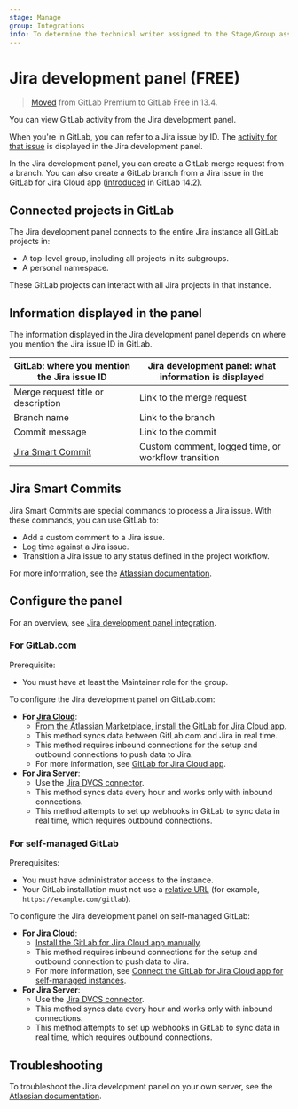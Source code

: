 ```yaml
---
stage: Manage
group: Integrations
info: To determine the technical writer assigned to the Stage/Group associated with this page, see https://about.gitlab.com/handbook/product/ux/technical-writing/#assignments
---
```


# Jira development panel **(FREE)**

> [Moved](https://gitlab.com/gitlab-org/gitlab/-/issues/233149) from GitLab Premium to GitLab Free in 13.4.

You can view GitLab activity from the Jira development panel.

When you're in GitLab, you can refer to a Jira issue by ID.
The [activity for that issue](https://support.atlassian.com/jira-software-cloud/docs/view-development-information-for-an-issue/)
is displayed in the Jira development panel.

In the Jira development panel, you can create a GitLab merge request from a branch.
You can also create a GitLab branch from a Jira issue in the GitLab for Jira Cloud app
([introduced](https://gitlab.com/gitlab-org/gitlab/-/merge_requests/66032) in GitLab 14.2).

## Connected projects in GitLab

The Jira development panel connects to the entire Jira instance all GitLab projects in:

- A top-level group, including all projects in its subgroups.
- A personal namespace.

These GitLab projects can interact with all Jira projects in that instance.

## Information displayed in the panel

The information displayed in the Jira development panel depends on where you mention the Jira issue ID in GitLab.

| GitLab: where you mention the Jira issue ID    | Jira development panel: what information is displayed |
|------------------------------------------------|-------------------------------------------------------|
| Merge request title or description             | Link to the merge request                             |
| Branch name                                    | Link to the branch                                    |
| Commit message                                 | Link to the commit                                    |
| [Jira Smart Commit](#jira-smart-commits)       | Custom comment, logged time, or workflow transition   |

## Jira Smart Commits

Jira Smart Commits are special commands to process a Jira issue. With these commands, you can use GitLab to:

- Add a custom comment to a Jira issue.
- Log time against a Jira issue.
- Transition a Jira issue to any status defined in the project workflow.

For more information, see the
[Atlassian documentation](https://confluence.atlassian.com/fisheye/using-smart-commits-960155400.html).

## Configure the panel

<i class="fa fa-youtube-play youtube" aria-hidden="true"></i>
For an overview, see [Jira development panel integration](https://www.youtube.com/watch?v=VjVTOmMl85M).

### For GitLab.com

Prerequisite:

- You must have at least the Maintainer role for the group.

To configure the Jira development panel on GitLab.com:

- **For [Jira Cloud](https://www.atlassian.com/migration/assess/why-cloud)**:
  - [From the Atlassian Marketplace, install the GitLab for Jira Cloud app](https://marketplace.atlassian.com/apps/1221011/gitlab-for-jira-cloud?hosting=cloud&tab=overview).
  - This method syncs data between GitLab.com and Jira in real time.
  - This method requires inbound connections for the setup and outbound connections to push data to Jira.
  - For more information, see [GitLab for Jira Cloud app](connect-app.md).
- **For Jira Server**:
  - Use the [Jira DVCS connector](dvcs/index.md).
  - This method syncs data every hour and works only with inbound connections.
  - This method attempts to set up webhooks in GitLab to sync data in real time, which requires outbound connections.

### For self-managed GitLab

Prerequisites:

- You must have administrator access to the instance.
- Your GitLab installation must not use a [relative URL](https://docs.gitlab.com/omnibus/settings/configuration.html#configure-a-relative-url-for-gitlab)
  (for example, `https://example.com/gitlab`).

To configure the Jira development panel on self-managed GitLab:

- **For [Jira Cloud](https://www.atlassian.com/migration/assess/why-cloud)**:
  - [Install the GitLab for Jira Cloud app manually](connect-app.md#install-the-gitlab-for-jira-cloud-app-manually).
  - This method requires inbound connections for the setup and outbound connection to push data to Jira.
  - For more information, see [Connect the GitLab for Jira Cloud app for self-managed instances](connect-app.md#connect-the-gitlab-for-jira-cloud-app-for-self-managed-instances).
- **For Jira Server**:
  - Use the [Jira DVCS connector](dvcs/index.md).
  - This method syncs data every hour and works only with inbound connections.
  - This method attempts to set up webhooks in GitLab to sync data in real time, which requires outbound connections.

## Troubleshooting

To troubleshoot the Jira development panel on your own server, see the
[Atlassian documentation](https://confluence.atlassian.com/jirakb/troubleshoot-the-development-panel-in-jira-server-574685212.html).
